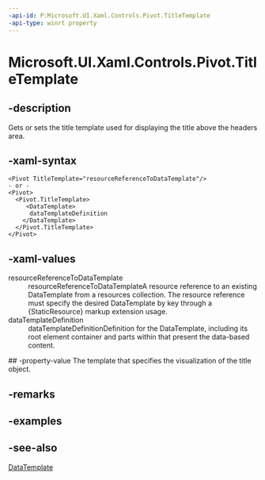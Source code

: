 ```yaml
---
-api-id: P:Microsoft.UI.Xaml.Controls.Pivot.TitleTemplate
-api-type: winrt property
---
```


<!-- Property syntax
public Windows.UI.Xaml.DataTemplate TitleTemplate { get;  set; }
-->

# Microsoft.UI.Xaml.Controls.Pivot.TitleTemplate

## -description
Gets or sets the title template used for displaying the title above the headers area.

## -xaml-syntax
```xaml
<Pivot TitleTemplate="resourceReferenceToDataTemplate"/>
- or -
<Pivot>
  <Pivot.TitleTemplate>
     <DataTemplate>
      dataTemplateDefinition
    </DataTemplate>
  </Pivot.TitleTemplate>
</Pivot>
```


## -xaml-values
<dl><dt>resourceReferenceToDataTemplate</dt><dd>resourceReferenceToDataTemplateA resource reference to an existing DataTemplate from a resources collection. The resource reference must specify the desired DataTemplate by key through a {StaticResource} markup extension usage.</dd>
<dt>dataTemplateDefinition</dt><dd>dataTemplateDefinitionDefinition for the DataTemplate, including its root element container and parts within that present the data-based content.</dd>
</dl>
## -property-value
The template that specifies the visualization of the title object.

## -remarks

## -examples

## -see-also
[DataTemplate](../microsoft.ui.xaml/datatemplate.md)
